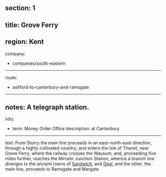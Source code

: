 section: 1
----
title: Grove Ferry
----
region: Kent
----
company:
- companies/south-eastern
----
route:
- ashford-to-canterbury-and-ramsgate
----
notes: A telegraph station.
----
info:
- term: Money Order Office
  description: at Canterbury
----
text: From Sturry the main line proceeds in an east-north-east direction, through a highly cultivated country, and enters the Isle of Thanet, near Grove Ferry, where the railway crosses the Wausum, and, proceeding five miles further, reaches the Minster Junction Station, whence a branch line diverges to the ancient towns of [Sandwich](/stations/sandwich), and [Deal](/stations/sandwich), and the other, the main line, proceeds to Ramsgate and Margate.
